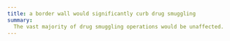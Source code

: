 ```yaml
---
title: a border wall would significantly curb drug smuggling
summary:
  The vast majority of drug smuggling operations would be unaffected.
---
```

